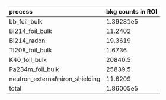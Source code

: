 | **process**                        | **bkg counts in ROI** |
|:-----------------------------------|:----------------------|
| bb\_foil\_bulk                     | 1.39281e5             |
| Bi214\_foil\_bulk                  | 11.2402               |
| Bi214\_radon                       | 19.3619               |
| Tl208\_foil\_bulk                  | 1.6736                |
| K40\_foil\_bulk                    | 20840.5               |
| Pa234m\_foil\_bulk                 | 25839.5               |
| neutron\_external\niron\_shielding | 11.6209               |
| total                              | 1.86005e5             |
